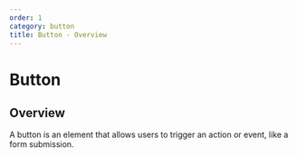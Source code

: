 ```yaml
---
order: 1
category: button
title: Button - Overview
---
```


# Button

## Overview

A button is an element that allows users to trigger an action or event, like a form submission.
